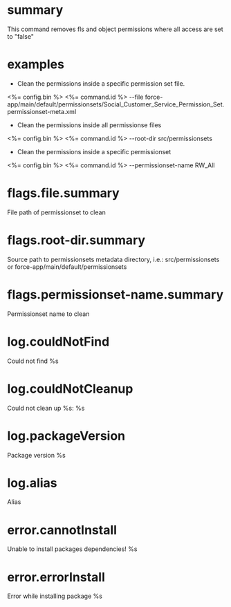 # summary

This command removes fls and object permissions where all access are set to "false"

# examples

- Clean the permissions inside a specific permission set file.
 
 <%= config.bin %> <%= command.id %> --file force-app/main/default/permissionsets/Social_Customer_Service_Permission_Set.permissionset-meta.xml

- Clean the permissions inside all permissionse files
 
 <%= config.bin %> <%= command.id %> --root-dir src/permissionsets

- Clean the permissions inside a specific permissionset
 
 <%= config.bin %> <%= command.id %> --permissionset-name RW_All

# flags.file.summary

File path of permissionset to clean

# flags.root-dir.summary

Source path to permissionsets metadata directory, i.e.: src/permissionsets or force-app/main/default/permissionsets

# flags.permissionset-name.summary

Permissionset name to clean

# log.couldNotFind

Could not find %s

# log.couldNotCleanup

Could not clean up %s: %s

# log.packageVersion

Package version %s

# log.alias

Alias 

# error.cannotInstall

Unable to install packages dependencies! %s

# error.errorInstall

Error while installing package %s